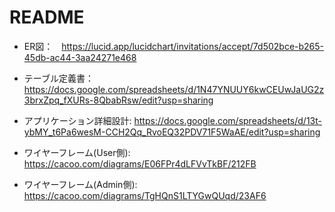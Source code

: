 # README

- ER図：　https://lucid.app/lucidchart/invitations/accept/7d502bce-b265-45db-ac44-3aa24271e468

- テーブル定義書：  https://docs.google.com/spreadsheets/d/1N47YNUUY6kwCEUwJaUG2z3brxZpq_fXURs-8QbabRsw/edit?usp=sharing

- アプリケーション詳細設計: https://docs.google.com/spreadsheets/d/13t-ybMY_t6Pa6wesM-CCH2Qq_RvoEQ32PDV71F5WaAE/edit?usp=sharing

- ワイヤーフレーム(User側): https://cacoo.com/diagrams/E06FPr4dLFVvTkBF/212FB
- ワイヤーフレーム(Admin側): https://cacoo.com/diagrams/TgHQnS1LTYGwQUqd/23AF6
